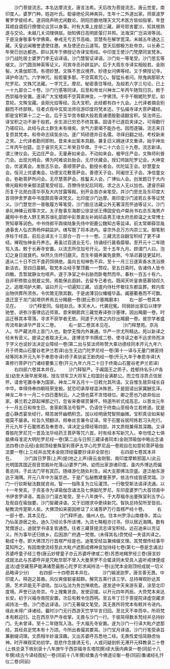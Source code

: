<!-- { "loadSidebar": true } -->
　　沙门菩提流志。本名达摩流支。唐言法希。天后改为菩提流志。唐云觉爱。南印度人。婆罗门种。姓迦叶氏。聪睿绝伦风神爽异。生年十二外道出家。师禀波罗奢罗学彼经术。遂洞晓声明尤闲数论。阴阳历数地理天文咒术医方皆如指掌。年登耳顺自谓孤行撩僧论议货以身事。时有大乘上座部三藏。厥号耶舍瞿沙。知其根熟遂与交论。未越几关词理俱屈。始知佛日高明匪萤灯并照。法海深广岂涓渧等润。于是没身敬事专学佛乘。奉戒无亏志节高峻。崇慧有在解学宽深。未越五年通达三藏。天皇远闻雅誉遣使往邀。未及使还白云遽驾。暨天后御极方赴帝京。以长寿二年癸巳创达都邑。即以其年于佛授记寺译宝雨经。中印度王使沙门梵摩同宣梵本。沙门战陀居士婆罗门李无谄译语。沙门慧智证译语。沙门处一等笔受。沙门思玄等缀文。沙门圆测神英等证义。司宾寺丞孙辟监护。后于大周东寺译实相般若。金刚髻。大乘伽耶顶。有德妙慧。文殊不思议境界。妙德女问佛等经。又于佛授记寺。译护命法门。六字神咒。般若蜜多那。不空罥索咒心。智猛长者问。除鬼病那耶大陀罗尼。文殊咒法藏。一字咒王。摩尼。秘密善住等经。及般若六字三句论。已上一十九部合二十卷。沙门行感等同译。后至和帝龙兴神龙二年丙午随驾归京。敕于西崇福寺安置。遂译广大宝楼阁不空罥索神变。一字佛顶。千手千眼姥陀罗尼。如意轮。文殊宝藏。金刚光焰等经。及大宝积。此经都有四十九会。上代译者摘会别翻而不终部帙。往者贞观中玄奘法师往游印度将梵本还。于弘福寺译大菩萨藏经。即是宝积第十二之一会。后于玉华宫寺翻大般若竟诸德殷勤请翻宝积。奘法师云。译宝积之功不谢于般若。余生涯已穷恐不终其事。固请不已遂启夹译之。可得数行乃嗟叹曰。此经与此土群生未有缘矣。余气力衰竭不能办也。因而遂辍。流志来日复赍其梵本。和帝命志续奘余功。遂广鸠硕德并召名儒。寻绎旧翻之经。考校新来之夹。上代译者勘同即附。昔来未出案本具翻。兼复旧义拥迷详文重译。始乎神龙二年丙午创筵。迄于睿宗先天二年癸丑毕席。于中二十六会三十九卷。流志新译。谓三律仪会。无边庄严会。无量寿如来会。不动如来会。被甲庄严会。文殊师利普门会。出现光明会。佛为阿难说处胎会。无尽伏藏会。授幻师跋陀罗记会。大神变会。优波离会。发胜志乐会。善顺菩萨会。勤授长者会。优陀延王会。妙慧童女会。恒河上优婆夷会。功德宝花敷菩萨会。善德天子会。阿阇世王子会。净信童女会。弥勒菩萨所问会。无尽慧菩萨会。胜鬘夫人会。广博仙人会。创发题日于大内佛光殿和帝亲御法筵笔受经旨。百僚侍坐妃后同观。求之古人无以加也。逮睿宗嗣历复于北苑白莲华亭及大内甘露等殿。别开会首亦亲笔受。并沙门思忠及东印度大首领伊舍罗直中书度颇具等译梵文。北印度沙门达摩。南印度沙门波若丘多等证梵义。沙门慧觉宗一普敬履方等笔受。沙门胜庄法藏尘外无著深亮怀迪等证义。沙门承礼神暕云观等次文。太子詹事东海郡公徐坚邠王傅固安伯卢粲尚书右丞东海男卢藏用中书舍人野王男苏瑨礼部郎中彭景直左补阙祁县男王瑨太府丞颜温之太常博士贺知章等润色。中书侍郎平舆侯陆象先侍中钜鹿公魏知古等监译。前太常卿薛崇胤通事舍人弘农男杨仲嗣监护。缮写既了将本进内。睿宗外总万方内崇三宝。御笔制序标于经首。前后总译五十三部合一百一十一卷。三藏流志自翻宝积经了更不译经。禅观怡神金丹养志。寿虽过百道业无亏。持诵经行晨昏靡替。至开元十二年随驾入洛。敕于长寿寺安置。以流志所住加号开元。至十五年九月。顾谓门人曰。泡幻之身日就衰朽。纵然久住终归磨灭。吾生年摄养冀免衰弊。今渐迟暮徒更延时。遂从二十日不饮不食药饵俱绝。虽向五旬神色不异。至十一月三日遂索香水洗浴换新洁衣。至四日晨朝。取梵本众经手擎顶戴一一赞叹。至五日斋时。告诸侍人皆令四散。吾暂就静汝勿喧声。遂于净室之中右胁而卧奄然而卒。春秋一百五十有六。自非积修胜业脱屣尘劳。焉能保此遐龄。去留专己者也。既闻天听皇衷感慕恸叹久之。追赠鸿胪大卿。谥曰开元一切遍知三藏。诏遣内侍杜怀敬往东都监葬。敕内库出物供葬所须务。令优赡无限其数。于是卤薄羽仪幡幢华盖。阗塞衢巷而不可数。遂迁窆于龙门起塔供养焉五分羯磨一卷(题云弥沙塞羯磨本)
　　右一部一卷其本见在。
　　沙门释爱同。俗姓赵氏。本天水人。代袭冠冤。同弱龄出家后以律学驰誉。讲弥沙塞律远近师禀。昔宋朝罽宾三藏觉寿译弥沙塞律。因出羯磨一卷。时运迁移其本零落。寻求不获学者无依。同遂于大律之内抄出羯磨一卷。彼宗学者盛传流布新译华严音义二卷。
　　右一部二卷其本见在。
　　沙门释慧苑。京兆人。华严藏法师上首门人也。勤学无惰内外兼通。华严一宗尤所精达。苑以新译之经未有音义。披读之者取决无从。遂博览字书撰成二卷。使寻读之者不远求师而决于字义也说妙法决定业障经一卷(第二出与奘法师称赞大乘功德经同本开元九年六月于终南山石鳖谷老尹兰若译)出生无边门陀罗尼经一卷(第十一译与无量门微密持经等同本开元九年于奉恩寺译)师子素驮娑王断肉经一卷(开元九年于奉恩寺译)大乘修行菩萨行门诸经要集三卷(开元九年六月二十日于终南山石鳖谷老尹兰若译)
　　右四部六卷其本并在。
　　沙门释智严。于阗国王之质子。姓郁持名乐(卢各反)幼至大唐早居荣禄。授左领军卫大将军上柱国封金满郡公。而立性淳质贞信居怀。请舍宅置寺奉为国家。神龙二年五月十一日敕允其所请。又自惟生居异域长自中华。幸得侍奉四朝班荣宠极。犹恐叨承厚禄滥沐殊恩。于是固请出家冀酬玄泽。神龙二年十一月二十四日墨制云。人之情也莫不贪惜禄位。卿之愿也乃欲弃俗出家。袭兰若之踪起禅那之行。忽省来奏嗟赏兼怀。特遂所祈式成高志。以景龙元年十一月五日和帝生日。舍家剃落法号智严。仍请住于终南山至相寺兰若修道。犹是虚心静虑宴坐经行。精苦居怀幽栖积念。加以经明唐梵智照幽微。宝积真诠如来秘偈莫不屡承。纶旨久预翻详。频奉丝言兼令证译。常于石鳖谷居阿练若习头陀行。开元九年于石鳖练若及奉恩寺。译决定业障经等四部。并文质相兼得其深趣。又译尊胜陀罗尼咒一首及法华经药王菩萨等咒六首。时有经本写新咒入。幸勿怪之七俱胝佛母准泥大明陀罗尼经一卷(第二出与日照三藏译者同本)金刚顶瑜伽中略出念诵法四卷(亦云经)金刚顶经曼殊室利菩萨五字心陀罗尼品一卷观自在如意轮菩萨瑜伽法要一卷(上三经并出梵本金刚顶经撮要抄译非全部也)
　　右四部七卷其本并在。
　　沙门跋日罗菩(上声)提(地之上声)唐云金刚智。南印度摩赖邪国人(此云光明国其国近观音宫殿补陀落山)婆罗门种。幼而出家游诸印度。虽内外博达而偏善总持。于此法门罕有其匹。随缘游化随处利生。闻大支那佛法崇盛。遂泛舶东游达于海隅。开元八年中方届京邑。于是广弘秘教建曼荼罗。依法作成皆感灵瑞。沙门一行钦斯秘法数就咨询。智一一指陈复为立坛灌顶。一行敬受斯法请译流通。以十一年癸亥。于资圣寺为译瑜伽念诵法及七俱胝陀罗尼。东印度婆罗门大首领直中书伊舍罗译语。嵩岳沙门温古笔受。至十八年庚午。于大荐福寺出曼殊室利五字心及观自在瑜伽要。沙门智藏译语。又于旧随求中更续新咒。智执总持契所至皆验。秘教流传寔斯人矣。大佛顶如来密因修证了义诸菩萨万行首楞严经十卷。
　　右一部十卷。其本见在。
　　沙门释怀迪。循州人也。住本州罗浮山南楼寺。其山乃仙圣游居之处。迪久习经论多所该博。九流七略粗亦讨寻。但以居近海隅。数有梵僧游止。迪就学书语复皆通悉。往者三藏菩提流志译宝积经。远召迪来以充证义。所为事毕还归故乡。后因游广府遇一梵僧。(未得其名)赍梵经一夹请共译之。勒成十卷。即大佛顶万行首楞严经是也。迪笔受经旨兼缉缀文理。其梵僧传经事毕莫知所之。有因南使流经至此大毗卢遮那成佛神变加持经七卷(第七一卷是念诵法)苏婆呼童子经三卷(唐云妙臂童子亦云苏婆呼律或二卷)苏悉地羯罗经三卷(唐言妙成就法此与苏婆呼并是咒毗奈耶不曾入大曼荼罗不合辄读同未受具人盗听戒律便成盗法)虚空藏菩萨能满诸愿最胜心陀罗尼求闻持法一卷(出梵本金刚顶经成就一切义品略译少分)
　　右四部一十四卷其本并在。
　　沙门输波迦罗。唐言善无畏。中印度人。释迦之苗裔。风仪爽俊聪睿超群。解究五乘行该三学。总持禅观妙达其源。艺术异能无不谙晓。加以弘法为务岂惮艰危。遂发迹中天来游东夏。涂至北印度境。声誉已达帝京。今上搜集贤良。发使迎接。以开元四年丙辰。大赍梵本来达长安。初于兴福寺南院安置。次后有敕令住西明。至五年丁巳于菩提院译虚空藏求闻持法一卷。沙门悉达译语。沙门无著缀文笔受。其无畏所将梵本有敕并令进内。缘此未得广译诸经。曩时沙门无行西游天竺学毕言归回。至北天不幸而卒。所将梵本有敕迎归。比在西京华严寺收掌。无畏与沙门一行。于彼简得数本梵经并总持妙门。先未曾译。至十二年随驾入洛。于大福先寺安置。遂为沙门一行译大毗卢遮那经。其经具足梵本有十万颂。今所出者撮其要耳。沙门宝月译语。沙门行笔受承旨兼删缀词理。文质相半妙谐深趣。又出苏婆呼苏悉地二经。无畏性爱恬简静虑怡神。时开禅观奖劝初学。慈悲作念接诱无亏。人或问疑剖析无滞开元释教录二十卷(上帙总录下帙别录十八年庚午于西崇福寺东塔院撰)续大唐内典录一卷(同前十八年撰)续古今译经图纪一卷(同前十八年撰)续集古今佛道论衡一卷(同前)集诸经礼忏仪二卷(同前)

